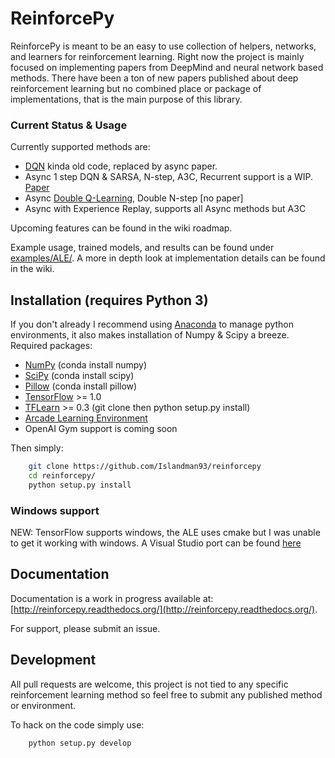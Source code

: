 # ReinforcePy

ReinforcePy is meant to be an easy to use collection of helpers, networks, and learners for reinforcement learning. Right now the project is mainly focused on implementing papers from DeepMind and neural network based methods. There have been a ton of new papers published about deep reinforcement learning but no combined place or package of implementations, that is the main purpose of this library.

### Current Status & Usage
Currently supported methods are:
- [DQN](https://www.cs.toronto.edu/~vmnih/docs/dqn.pdf) kinda old code, replaced by async paper.
- Async 1 step DQN & SARSA, N-step, A3C, Recurrent support is a WIP. [Paper](https://arxiv.org/abs/1602.01783)
- Async [Double Q-Learning](https://arxiv.org/abs/1509.06461), Double N-step [no paper]
- Async with Experience Replay, supports all Async methods but A3C

Upcoming features can be found in the wiki roadmap.

Example usage, trained models, and results can be found under
[examples/ALE/](examples/ALE).
A more in depth look at implementation details can be found in the wiki.

## Installation (requires Python 3)
If you don't already I recommend using [Anaconda](https://www.continuum.io/downloads) to manage python environments, it also makes installation of Numpy & Scipy a breeze. Required packages:

- [NumPy](http://www.scipy.org/scipylib/download.html) (conda install numpy)
- [SciPy](https://www.scipy.org/install.html) (conda install scipy)
- [Pillow](https://python-pillow.org/) (conda install pillow)
- [TensorFlow](https://www.tensorflow.org/) >= 1.0
- [TFLearn](https://github.com/tflearn/tflearn) >= 0.3 (git clone then python setup.py install)
- [Arcade Learning Environment](https://github.com/mgbellemare/Arcade-Learning-Environment#quick-start)
- OpenAI Gym support is coming soon

Then simply:
```sh
    git clone https://github.com/Islandman93/reinforcepy
    cd reinforcepy/
    python setup.py install
```
### Windows support
NEW: TensorFlow supports windows, the ALE uses cmake but I was unable to get it working with windows. A Visual Studio port can be found [here](https://github.com/Islandman93/Arcade-Learning-Environment)

## Documentation
Documentation is a work in progress available at: [http://reinforcepy.readthedocs.org/](http://reinforcepy.readthedocs.org/).

For support, please submit an issue.

## Development
All pull requests are welcome, this project is not tied to any specific reinforcement learning method so feel free to submit any published method or environment.

To hack on the code simply use:
```sh
    python setup.py develop
```
